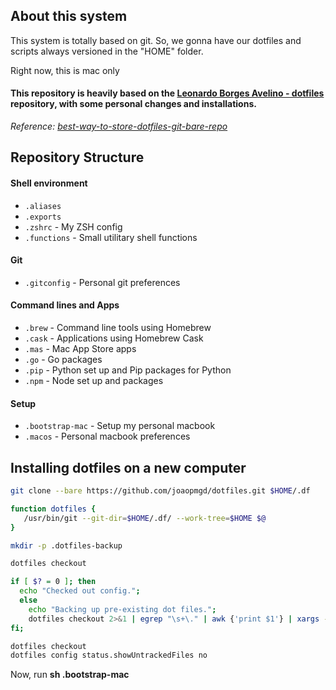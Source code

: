 ## About this system

This system is totally based on git.
So, we gonna have our dotfiles and scripts always versioned in the "HOME" folder.

Right now, this is mac only

#### This repository is heavily based on the [Leonardo Borges Avelino - dotfiles](https://github.com/lborgav/dotfiles) repository, with some personal changes and installations.

_Reference: [best-way-to-store-dotfiles-git-bare-repo](https://developer.atlassian.com/blog/2016/02/best-way-to-store-dotfiles-git-bare-repo/)_

## Repository Structure

#### Shell environment

* `.aliases`
* `.exports`
* `.zshrc` - My ZSH config
* `.functions` - Small utilitary shell functions

#### Git

* `.gitconfig` - Personal git preferences

#### Command lines and Apps

* `.brew` - Command line tools using Homebrew
* `.cask` - Applications using Homebrew Cask
* `.mas` - Mac App Store apps
* `.go` - Go packages
* `.pip` - Python set up and Pip packages for Python
* `.npm` - Node set up and packages

#### Setup

* `.bootstrap-mac` - Setup my personal macbook
* `.macos` - Personal macbook preferences

## Installing dotfiles on a new computer

```sh
git clone --bare https://github.com/joaopmgd/dotfiles.git $HOME/.df

function dotfiles {
   /usr/bin/git --git-dir=$HOME/.df/ --work-tree=$HOME $@
}

mkdir -p .dotfiles-backup

dotfiles checkout

if [ $? = 0 ]; then
  echo "Checked out config.";
  else
    echo "Backing up pre-existing dot files.";
    dotfiles checkout 2>&1 | egrep "\s+\." | awk {'print $1'} | xargs -I{} mv {} .dotfiles-backup/{}
fi;

dotfiles checkout
dotfiles config status.showUntrackedFiles no
```

Now, run **sh .bootstrap-mac**
